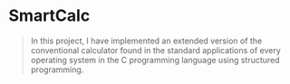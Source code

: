 # SmartCalc
> In this project, I have implemented an extended version of the conventional calculator found in the standard applications of every operating system in the C programming language using structured programming.
